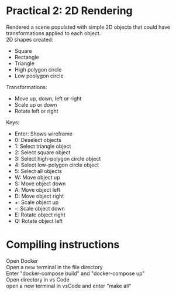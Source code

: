 # Practical 2: 2D Rendering  

Rendered a scene populated with simple 2D objects that could have transformations applied to each object.  
2D shapes created:
- Square
- Rectangle
- Triangle
- High polygon circle
- Low poolygon circle

Transformations:
- Move up, down, left or right
- Scale up or down
- Rotate left or right

Keys:  
- Enter: Shows wireframe
- 0: Deselect objects
- 1: Select triangle object
- 2: Select square object
- 3: Select high-polygon circle object
- 4: Select low-polygon circle object
- 5: Select all objects
- W: Move object up
- S: Move object down
- A: Move object left
- D: Move object right
- +: Scale object up
- -: Scale object down
- E: Rotate object right
- Q: Rotate object left

# Compiling instructions
Open Docker  
Open a  new terminal in the file directory  
Enter "docker-compose build" and "docker-compose up"  
Open directory in vs Code  
open a new terminal in vsCode and enter "make all"  
